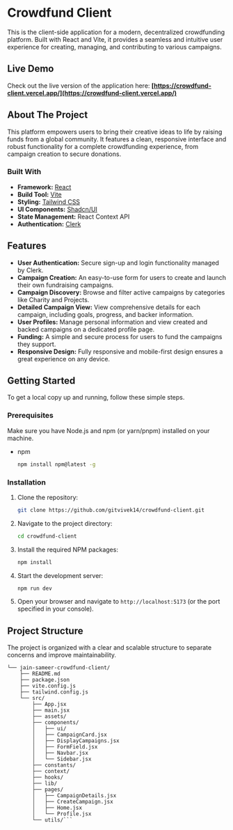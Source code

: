 # Crowdfund Client

This is the client-side application for a modern, decentralized crowdfunding platform. Built with React and Vite, it provides a seamless and intuitive user experience for creating, managing, and contributing to various campaigns.

## Live Demo

Check out the live version of the application here: **[https://crowdfund-client.vercel.app/](https://crowdfund-client.vercel.app/)**

## About The Project

This platform empowers users to bring their creative ideas to life by raising funds from a global community. It features a clean, responsive interface and robust functionality for a complete crowdfunding experience, from campaign creation to secure donations.

### Built With

*   **Framework:** [React](https://reactjs.org/)
*   **Build Tool:** [Vite](https://vitejs.dev/)
*   **Styling:** [Tailwind CSS](https://tailwindcss.com/)
*   **UI Components:** [Shadcn/UI](https://ui.shadcn.com/)
*   **State Management:** React Context API
*   **Authentication:** [Clerk](https://clerk.com/)

## Features

*   **User Authentication:** Secure sign-up and login functionality managed by Clerk.
*   **Campaign Creation:** An easy-to-use form for users to create and launch their own fundraising campaigns.
*   **Campaign Discovery:** Browse and filter active campaigns by categories like Charity and Projects.
*   **Detailed Campaign View:** View comprehensive details for each campaign, including goals, progress, and backer information.
*   **User Profiles:** Manage personal information and view created and backed campaigns on a dedicated profile page.
*   **Funding:** A simple and secure process for users to fund the campaigns they support.
*   **Responsive Design:** Fully responsive and mobile-first design ensures a great experience on any device.

## Getting Started

To get a local copy up and running, follow these simple steps.

### Prerequisites

Make sure you have Node.js and npm (or yarn/pnpm) installed on your machine.

*   npm
    ```sh
    npm install npm@latest -g
    ```

### Installation

1.  Clone the repository:
    ```sh
    git clone https://github.com/gitvivek14/crowdfund-client.git
    ```
2.  Navigate to the project directory:
    ```sh
    cd crowdfund-client
    ```
3.  Install the required NPM packages:
    ```sh
    npm install
    ```
4.  Start the development server:
    ```sh
    npm run dev
    ```
5.  Open your browser and navigate to `http://localhost:5173` (or the port specified in your console).

## Project Structure

The project is organized with a clear and scalable structure to separate concerns and improve maintainability.

```
└── jain-sameer-crowdfund-client/
    ├── README.md
    ├── package.json
    ├── vite.config.js
    ├── tailwind.config.js
    └── src/
        ├── App.jsx
        ├── main.jsx
        ├── assets/
        ├── components/
        │   ├── ui/
        │   ├── CampaignCard.jsx
        │   ├── DisplayCampaigns.jsx
        │   ├── FormField.jsx
        │   ├── Navbar.jsx
        │   └── Sidebar.jsx
        ├── constants/
        ├── context/
        ├── hooks/
        ├── lib/
        ├── pages/
        │   ├── CampaignDetails.jsx
        │   ├── CreateCampaign.jsx
        │   ├── Home.jsx
        │   └── Profile.jsx
        └── utils/```
